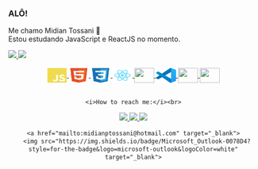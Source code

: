 ### ALÔ! 
Me chamo Midian Tossani 👋 <br>
Estou estudando JavaScript e ReactJS no momento.

<div>
  <a href="https://github.com/midiantossani">
  <img height="150em" src="https://github-readme-stats.vercel.app/api?username=midiantossani&show_icons=true&theme=dracula&include_all_commits=true&count_private=true"/>
  <img height="150em" src="https://github-readme-stats.vercel.app/api/top-langs/?username=midiantossani&layout=compact&langs_count=7&theme=dracula"/>
</div>

<div align="center"><br>
 <a href="#">
   <img align="center" alt="Midian-Js" height="30" width="40" src="https://raw.githubusercontent.com/devicons/devicon/master/icons/javascript/javascript-plain.svg"> </a>
  
 <a href="#">
   <img align="center" alt="Midian-HTML" height="30" width="40" src="https://raw.githubusercontent.com/devicons/devicon/master/icons/html5/html5-original.svg">
 </a>
  
 <a href="#">
    <img align="center" alt="Midian-CSS" height="30" width="40" src="https://raw.githubusercontent.com/devicons/devicon/master/icons/css3/css3-original.svg">
  </a>
  
  <a href="#">
    <img align="center" height="30" width="40" src="https://raw.githubusercontent.com/github/explore/80688e429a7d4ef2fca1e82350fe8e3517d3494d/topics/react/react.png" />
  </a>
  
   <a href="#"> 
    <img align="center" height="30" width="40" src="https://cdn.jsdelivr.net/gh/devicons/devicon/icons/git/git-original.svg" />
  </a>
  
  <a href="#">
    <img align="center" height="30" width="40" src="https://raw.githubusercontent.com/github/explore/80688e429a7d4ef2fca1e82350fe8e3517d3494d/topics/visual-studio-code/visual-studio-code.png" />
  </a>
  
  <a href="#"> 
    <img align="center" height="30" width="40" src="https://cdn.jsdelivr.net/gh/devicons/devicon/icons/figma/figma-original.svg" />
  </a>
                                                                                                      
   <a href="#"> 
    <img align="center" height="30" width="40"src="https://cdn.jsdelivr.net/gh/devicons/devicon/icons/illustrator/illustrator-line.svg" />
  </a>
          
  
</div>
 
 ##
 
 <div align="center">
 
    <i>How to reach me:</i><br>
    
   <a href="https://instagram.com/mih_tossani" target="_blank">
      <img src="https://img.shields.io/badge/-Instagram-%23E4405F?style=for-the-badge&logo=instagram&logoColor=white" target="_blank">
   </a>
   
  <a href="https://www.linkedin.com/in/midian-tossani-38453915b/" target="_blank">
      <img src="https://img.shields.io/badge/-LinkedIn-%230077B5?style=for-the-badge&logo=linkedin&logoColor=white" target="_blank">
  </a> 
  
   <a href="https://discord.gg/uFvFNSNb" target="_blank">
      <img src="https://img.shields.io/badge/Discord-7289DA?style=for-the-badge&logo=discord&logoColor=white" target="_blank">
   </a> 
   
    <a href="mailto:midianptossani@hotmail.com" target="_blank">
      <img src="https://img.shields.io/badge/Microsoft_Outlook-0078D4?style=for-the-badge&logo=microsoft-outlook&logoColor=white" target="_blank">
   </a> 
   
 </div>
  <br>
